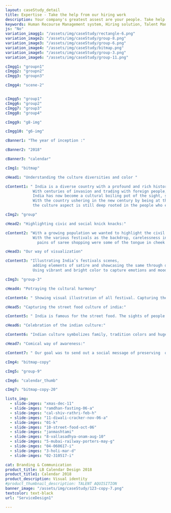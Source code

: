 ```yaml
---
layout: caseStudy_detail
title: Expertise - Take the help from our hiring work
description: Your company's greatest assest are your people. Take help our hiring experts to recruit the best desired talents.
keywords: Human Recourse Management system, Hiring solution, Talent Management Software, Application Tracking System, AI-Enabled, Recruitment Management software, recruitment system, Talent CRM, HR Software, Bangalore, India
js: "No"
variation_imagg1: "/assets/img/caseStudy/rectangle-6.png"
variation_image2: "/assets/img/caseStudy/group-8.png"
variation_image3: "/assets/img/caseStudy/group-6.png"
variation_image4: "/assets/img/caseStudy/bitmap.png"
variation_image5: "/assets/img/caseStudy/group-3.png"
variation_image6: "/assets/img/caseStudy/group-11.png"

cImgg1: "groupn1"
cImgg2: "groupn2"
cImgg3: "groupn3"

cImgg4: "scene-2"


cImgg5: "group1"
cImgg6: "group2"
cImgg7: "group3"
cImgg8: "group4"

cImgg9: "g8-img"

cImgg10: "g6-img"

cBanner1: "The year of inception :"

cBanner2: "2018"

cBanner3: "calendar"

cImg1: "bitmap"

cHead1: "Understanding the culture diversities and color "

cContent1: " India is a diverse country with a profound and rich history.
            With centuries of invasion and trading with foreign people,
            India has now become a cultural boiling pot of the sight, sound and people. 
            With the country ushering in the new century by being at the edge of business and technology,
            the culture aspect is still deep rooted in the people who embrace and celebrate festivals with vigor."

cImg2: "group"

cHead2: "Highlighting civic and social knick knacks:"

cContent2: "With a growing population we wanted to highlight the civil issues afflicting the country. 
            With the various festivals as the backdrop, carelessness in public property, vandalism,
              pains of saree shopping were some of the tongue in cheek examples that we have tried to showcase with subtlety."

cHead3: "Our way of visualization"

cContent3: "Illustrating India’s festivals scenes,
            adding elements of satire and showcasing the same through digital paintings.
            Using vibrant and bright color to capture emotions and mood."

cImg3: "group-3"

cHead4: "Potraying the cultural harmony"

cContent4: " Showing visual illustration of all festival. Capturing the contrast of festivals from different culture and interplay of humor between characters."

cHead5: "Capturing the street food culture of india:"

cContent5: " India is famous for the street food. The sights of people thronging to eat delicious food. Street food has always stood as a highlight in our country. It brings people from different backgrounds closer, no matter the culture or the religion."

cHead6: "Celebration of the indian culture:"

cContent6: "Indian culture symbolizes family, tradition colors and huge gatherings and mouthwatering food. It is also about people celebrating together, the aftermath of the festivals and what a common man goes through. We have showcased this in a fun humorous illustrations with vibrant color and comic scenes."

cHead7: "Comical way of awareness:"

cContent7: " Our goal was to send out a social message of preserving  out culture and creating awareness on civic responsibilities. What better way than to add a little humor to convey the message. The idea was to instill this idea of accountability for our surrounding and have a lasting impression on the audience."

cImg4: "bitmap-copy"

cImg5: "group-9"

cImg6: "calendar_thumb"

cImg7: "bitmap-copy-20"

lists_img:
  - slide-imges: "xmas-dec-11"
  - slide-imges: "ramdhan-fasting-06-a"
  - slide-imges: "cal-shiv-rathri-feb-h"
  - slide-imges: "11-diwali-cracker-nov-06-a"
  - slide-imges: "01-k"
  - slide-imges: "10-street-food-oct-06"
  - slide-imges: "janmashtami"
  - slide-imges: "8-vallasadhya-onam-aug-10"
  - slide-imges: "5-mubai-railway-porters-may-g"
  - slide-imges: "04-060617-i"
  - slide-imges: "3-holi-mar-d"
  - slide-imges: "02-310517-i"

cat: Branding & Communication
product_title: LB Calendar Design 2018
product_title1: Calendar 2018
product_description: Visual identity
#product_thumbnail_description: TALENT AQUISITION
banner_image: "/assets/img/caseStudy/123-copy-7.png"
textcolor: text-black
url: "ServiceDesign1"

---
```

